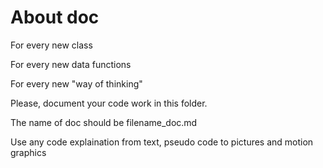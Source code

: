 # About doc

For every new class

For every new data functions

For every new "way of thinking"

Please, document your code work in this folder.

The name of doc should be filename_doc.md

Use any code explaination from text, pseudo code to pictures and motion graphics 